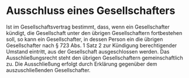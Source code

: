 # Ausschluss eines Gesellschafters

Ist im Gesellschaftsvertrag bestimmt, dass, wenn ein Gesellschafter kündigt, die Gesellschaft unter den übrigen Gesellschaftern fortbestehen soll, so kann ein Gesellschafter, in dessen Person ein die übrigen Gesellschafter nach § 723 Abs. 1 Satz 2 zur Kündigung berechtigender Umstand eintritt, aus der Gesellschaft ausgeschlossen werden. Das Ausschließungsrecht steht den übrigen Gesellschaftern gemeinschaftlich zu. Die Ausschließung erfolgt durch Erklärung gegenüber dem auszuschließenden Gesellschafter. 

